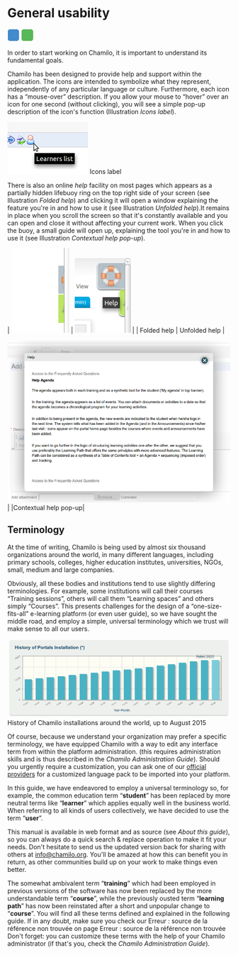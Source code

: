 # General usability

![](../../.gitbook/assets/images20%20%289%29.png) ![](../../.gitbook/assets/images23%20%286%29.png)

In order to start working on Chamilo, it is important to understand its fundamental goals.

Chamilo has been designed to provide help and support within the application. The icons are intended to symbolize what they represent, independently of any particular language or culture. Furthermore, each icon has a “mouse-over” description. If you allow your mouse to “hover” over an icon for one second \(without clicking\), you will see a simple pop-up description of the icon's function \(Illustration _Icons label_\).

![](../../.gitbook/assets/images2%20%288%29.png) Icons label

There is also an online _help_ facility on most pages which appears as a partially hidden lifebuoy ring on the top right side of your screen \(see Illustration _Folded help_\) and clicking it will open a window explaining the feature you're in and how to use it \(see Illustration _Unfolded help_\).It remains in place when you scroll the screen so that it's constantly available and you can open and close it without affecting your current work. When you click the buoy, a small guide will open up, explaining the tool you're in and how to use it \(see Illustration _Contextual help pop-up_\).

\| ![](../../.gitbook/assets/images3%20%289%29.png) \| ![](../../.gitbook/assets/illustration_4%20%285%29.png) \| \| Folded help \| Unfolded help \|

![](../../.gitbook/assets/images5%20%289%29.png)\| \|Contextual help pop-up\|

## Terminology <a id="terminology"></a>

At the time of writing, Chamilo is being used by almost six thousand organizations around the world, in many different languages, including primary schools, colleges, higher education institutes, universities, NGOs, small, medium and large companies.

Obviously, all these bodies and institutions tend to use slightly differing terminologies. For example, some institutions will call their courses “Training sessions”, others will call them “Learning spaces” and others simply “Courses”. This presents challenges for the design of a “one-size-fits-all” e-learning platform \(or even user guide\), so we have sought the middle road, and employ a simple, universal terminology which we trust will make sense to all our users.

![](../../.gitbook/assets/images4%20%287%29.png) History of Chamilo installations around the world, up to August 2015

Of course, because we understand your organization may prefer a specific terminology, we have equipped Chamilo with a way to edit any interface term from within the platform administration. \(this requires administration skills and is thus described in the _Chamilo Administration Guide_\). Should you urgently require a customization, you can ask one of our [official providers](http://www.chamilo.org/en/providers) for a customized language pack to be imported into your platform.

In this guide, we have endeavored to employ a universal terminology so, for example, the common education term “**student**” has been replaced by more neutral terms like “**learner**” which applies equally well in the business world. When referring to all kinds of users collectively, we have decided to use the term “**user**”.

This manual is available in web format and as source \(see _About this guide_\), so you can always do a quick search & replace operation to make it fit your needs. Don't hesitate to send us the updated version back for sharing with others at info@chamilo.org. You'll be amazed at how this can benefit you in return, as other communities build up on your work to make things even better.

The somewhat ambivalent term “**training**” which had been employed in previous versions of the software has now been replaced by the more understandable term “**course**”, while the previously ousted term “**learning path**” has now been reinstated after a short and unpopular change to “**course**”. You will find all these terms defined and explained in the following guide. If in any doubt, make sure you check our Erreur : source de la référence non trouvée on page Erreur : source de la référence non trouvée Don't forget: you can customize these terms with the help of your Chamilo administrator \(if that's you, check the _Chamilo Administration Guide_\).

